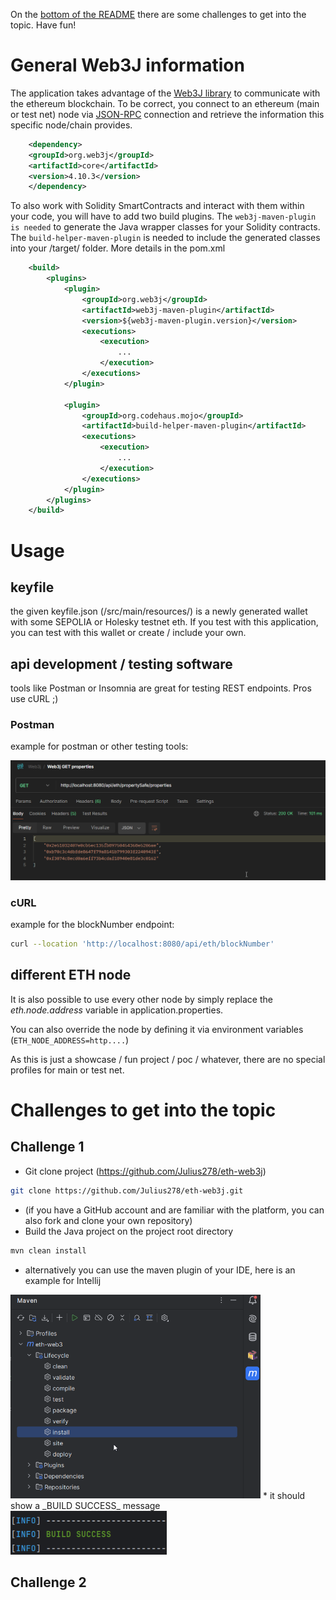 On the [bottom of the README](#Challenge-1) there are some challenges to get into the topic. Have fun!

# General Web3J information
The application takes advantage of the [Web3J library](https://github.com/web3j/web3j) to communicate with the ethereum blockchain.
To be correct, you connect to an ethereum (main or test net) node via [JSON-RPC](https://www.jsonrpc.org/) connection and retrieve the information this specific node/chain provides.
``` XML
    <dependency>
	<groupId>org.web3j</groupId>
	<artifactId>core</artifactId>
	<version>4.10.3</version>
    </dependency>
```

To also work with Solidity SmartContracts and interact with them within your code, you will have to add two build plugins.
The `web3j-maven-plugin is needed` to generate the Java wrapper classes for your Solidity contracts. 
The `build-helper-maven-plugin` is needed to include the generated classes into your /target/ folder.
More details in the pom.xml

``` XML
    <build>
        <plugins>
            <plugin>
                <groupId>org.web3j</groupId>
                <artifactId>web3j-maven-plugin</artifactId>
                <version>${web3j-maven-plugin.version}</version>
                <executions>
                    <execution>
                        ...
                    </execution>
                </executions>
            </plugin>
            
            <plugin>
                <groupId>org.codehaus.mojo</groupId>
                <artifactId>build-helper-maven-plugin</artifactId>
                <executions>
                    <execution>
                        ...
                    </execution>
                </executions>
            </plugin>
        </plugins>
    </build>
```

# Usage
## keyfile
the given keyfile.json (/src/main/resources/) is a newly generated wallet with some SEPOLIA or Holesky testnet eth.
If you test with this application, you can test with this wallet or create / include your own.

## api development / testing software
tools like Postman or Insomnia are great for testing REST endpoints.
Pros use cURL ;)

### Postman
example for postman or other testing tools:

![postman_test](docs/postman_test.png)

### cURL
example for the blockNumber endpoint:
``` bash
curl --location 'http://localhost:8080/api/eth/blockNumber'
```

## different ETH node
It is also possible to use every other node by simply replace the _eth.node.address_ variable in application.properties.

You can also override the node by defining it via environment variables (`ETH_NODE_ADDRESS=http....`)


As this is just a showcase / fun project / poc / whatever, there are no special profiles for main or test net.


# Challenges to get into the topic
## Challenge 1
* Git clone project (https://github.com/Julius278/eth-web3j)
``` bash
git clone https://github.com/Julius278/eth-web3j.git
```
* (if you have a GitHub account and are familiar with the platform, you can also fork and clone your own repository)
* Build the Java project on the project root directory
``` bash
mvn clean install
```
  * alternatively you can use the maven plugin of your IDE, here is an example for Intellij </br>
<img src="docs/intellij_maven_plugin.png" alt="intellij_maven_plugin" width="400"/>
* it should show a _BUILD SUCCESS_ message </br>
<img src="docs/maven_build_success.png" alt="maven_build_success" width="250"/>

## Challenge 2
